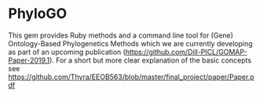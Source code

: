 # PhyloGO
This gem provides Ruby methods and a command line tool for (Gene) Ontology-Based Phylogenetics Methods which we are currently developing as part of an upcoming publication (https://github.com/Dill-PICL/GOMAP-Paper-2019.1).
For a short but more clear explanation of the basic concepts see https://github.com/Thyra/EEOB563/blob/master/final_project/paper/Paper.pdf

